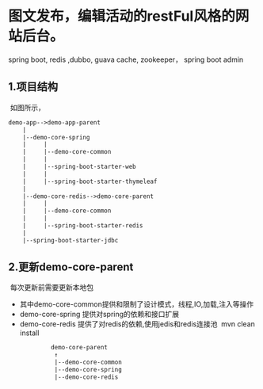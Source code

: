 # 图文发布，编辑活动的restFul风格的网站后台。
spring boot, redis ,dubbo, guava cache, zookeeper， spring boot admin
## 1.项目结构
  
  如图所示，
``` xml
demo-app-->demo-app-parent
    |
    |--demo-core-spring
    |     |
    |     |--demo-core-common
    |     |
    |     |--spring-boot-starter-web
    |     |
    |     |--spring-boot-starter-thymeleaf
    |
    |--demo-core-redis-->demo-core-parent
    |     |
    |     |--demo-core-common
    |     |
    |     |--spring-boot-starter-redis
    |
    |--spring-boot-starter-jdbc
```
## 2.更新demo-core-parent
  每次更新前需要更新本地包
- 其中demo-core-common提供和限制了设计模式，线程,IO,加载,注入等操作
- demo-core-spring 提供对spring的依赖和接口扩展
- demo-core-redis 提供了对redis的依赖,使用jedis和redis连接池
  mvn clean install
```xml
            demo-core-parent
             ↑
             |--demo-core-common
             |--demo-core-spring
             |--demo-core-redis
```
